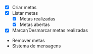 - [x] Criar metas
- [x] Listar metas
    - [x] Metas realizadas 
    - [x] Metas abertas
- [x] Marcar/Desmarcar metas realizadas
- Remover metas
- Sistema de mensagens